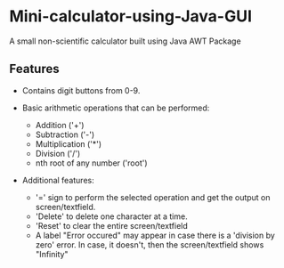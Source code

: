# Mini-calculator-using-Java-GUI
A small non-scientific calculator built using Java AWT Package

## Features

- Contains digit buttons from 0-9.

- Basic arithmetic operations that can be performed:
   
   + Addition ('+')
   + Subtraction ('-')
   + Multiplication ('*')
   + Division ('/')
   + nth root of any number ('root')
 
 - Additional features:
   
   + '=' sign to perform the selected operation and get the output on screen/textfield.
   + 'Delete' to delete one character at a time.
   + 'Reset' to clear the entire screen/textfield 
   + A label "Error occured" may appear in case there is a 'division by zero' error. In case, it doesn't, then the screen/textfield shows "Infinity"
   
